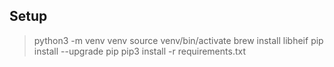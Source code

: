 ## Setup
> python3 -m venv venv 
> source venv/bin/activate 
> brew install libheif
> pip install --upgrade pip
> pip3 install -r requirements.txt
